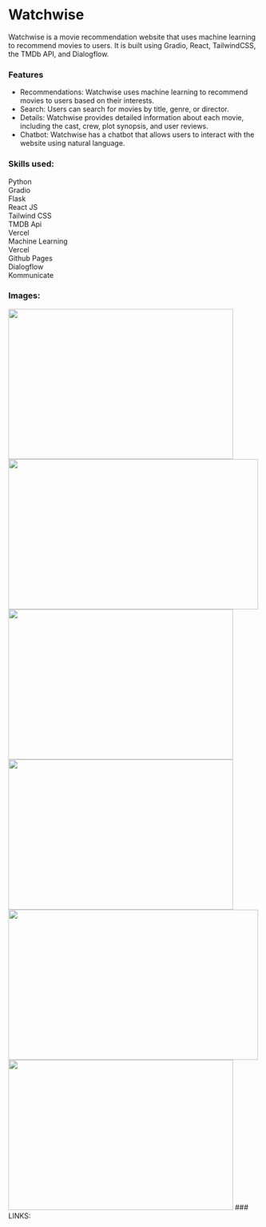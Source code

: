 # Watchwise
Watchwise is a movie recommendation website that uses machine learning to recommend movies to users. It is built using Gradio, React, TailwindCSS, the TMDb API, and Dialogflow.
<br>

### Features <br>
* Recommendations: Watchwise uses machine learning to recommend movies to users based on their interests.<br>
* Search: Users can search for movies by title, genre, or director.<br>
* Details: Watchwise provides detailed information about each movie, including the cast, crew, plot synopsis, and user reviews.<br>
* Chatbot: Watchwise has a chatbot that allows users to interact with the website using natural language.<br>


### Skills used:

Python  <br>
Gradio <br>
Flask <br>
React JS <br>
Tailwind CSS <br>
TMDB Api <br>
Vercel <br>
Machine Learning <br>
Vercel <br>
Github Pages <br>
Dialogflow <br>
Kommunicate <br>


### Images:

<img src="https://github.com/Aryann29/Watchwise_web/assets/63531062/5bdd689f-6ff7-4a37-bbcb-2fa6fa3c4399" width="450" height="300" />
<img src="https://github.com/Aryann29/Watchwise_web/assets/63531062/11afbcb5-5f0f-4420-b8f6-a01f93900b83" width="500" height="300" />
<img src="https://github.com/Aryann29/Watchwise_web/assets/63531062/fc90b6d7-63d3-489c-8ca8-edfa26ffe2f3" width="450" height="300" />

<img src="(https://github.com/Aryann29/Watchwise_web/assets/63531062/fed05343-493e-4338-b890-0c8e96abfdbb" width="450" height="300" />

<img src="https://github.com/Aryann29/Watchwise_web/assets/63531062/9d07fab0-6d58-4f68-9151-1ab2dcde851f" width="500" height="300" />
<img src="https://github.com/Aryann29/Watchwise_web/assets/63531062/96cbafbc-db00-4603-b76d-a9c61bd9208e" width="450" height="300" />
### LINKS:
<!-- ![Movie info](https://github.com/Aryann29/Watchwise_web/assets/63531062/221b959e-7616-42ed-9d16-892391bdd887)

![home](https://github.com/Aryann29/Watchwise_web/assets/63531062/5bdd689f-6ff7-4a37-bbcb-2fa6fa3c4399)
![search sugg](https://github.com/Aryann29/Watchwise_web/assets/63531062/11afbcb5-5f0f-4420-b8f6-a01f93900b83)
![detail and recomm](https://github.com/Aryann29/Watchwise_web/assets/63531062/fc90b6d7-63d3-489c-8ca8-edfa26ffe2f3)
![search res](https://github.com/Aryann29/Watchwise_web/assets/63531062/fed05343-493e-4338-b890-0c8e96abfdbb)

![chat](https://github.com/Aryann29/Watchwise_web/assets/63531062/9d07fab0-6d58-4f68-9151-1ab2dcde851f)

![gradio)](https://github.com/Aryann29/Watchwise_web/assets/63531062/96cbafbc-db00-4603-b76d-a9c61bd9208e) -->


